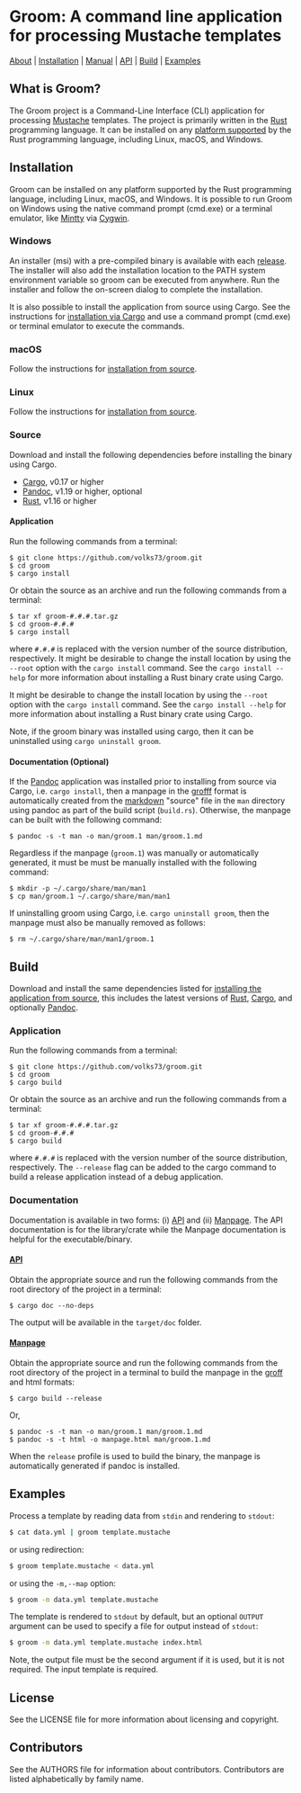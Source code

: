 # Groom: A command line application for processing Mustache templates

[About](#what-is-groom) | [Installation](#installation) | [Manual](https://volks73.github.io/groom/manpage.html) | [API](https://volks73.github.io/groom) | [Build](#build) | [Examples](#examples)  

## What is Groom?

The Groom project is a Command-Line Interface (CLI) application for processing [Mustache](https://mustache.github.io/) templates. The project is primarily written in the [Rust](http://www.rust-lang.org) programming language. It can be installed on any [platform supported](https://forge.rust-lang.org/platform-support.html) by the Rust programming language, including Linux, macOS, and Windows. 

## Installation

Groom can be installed on any platform supported by the Rust programming language, including Linux, macOS, and Windows. It is possible to run Groom on Windows using the native command prompt (cmd.exe) or a terminal emulator, like [Mintty](https://mintty.github.io/) via [Cygwin](https://www.cygwin.com/).

### Windows

An installer (msi) with a pre-compiled binary is available with each [release](https://github.com/volks73/groom/releases). The installer will also add the installation location to the PATH system environment variable so groom can be executed from anywhere. Run the installer and follow the on-screen dialog to complete the installation.

It is also possible to install the application from source using Cargo. See the instructions for [installation via Cargo](#source) and use a command prompt (cmd.exe) or terminal emulator to execute the commands.

### macOS

Follow the instructions for [installation from source](#source).

### Linux

Follow the instructions for [installation from source](#source).

### Source

Download and install the following dependencies before installing the binary using Cargo.

- [Cargo](https://crates.io/), v0.17 or higher
- [Pandoc](http://pandoc.org), v1.19 or higher, optional
- [Rust](https://www.rust-lang.org/), v1.16 or higher

#### Application

Run the following commands from a terminal:

    $ git clone https://github.com/volks73/groom.git
    $ cd groom
    $ cargo install

Or obtain the source as an archive and run the following commands from a terminal:

    $ tar xf groom-#.#.#.tar.gz
    $ cd groom-#.#.#
    $ cargo install

where `#.#.#` is replaced with the version number of the source distribution, respectively. It might be desirable to change the install location by using the `--root` option with the `cargo install` command. See the `cargo install --help` for more information about installing a Rust binary crate using Cargo.

It might be desirable to change the install location by using the `--root` option with the `cargo install` command. See the `cargo install --help` for more information about installing a Rust binary crate using Cargo.

Note, if the groom binary was installed using cargo, then it can be uninstalled using `cargo uninstall groom`.

#### Documentation (Optional)

If the [Pandoc](http://pandoc.org) application was installed prior to installing from source via Cargo, i.e. `cargo install`, then a manpage in the [grofff](https://www.gnu.org/software/groff/) format is automatically created from the [markdown](http://pandoc.org/MANUAL.html#pandocs-markdown) "source" file in the `man` directory using pandoc as part of the build script (`build.rs`). Otherwise, the manpage can be built with the following command:

    $ pandoc -s -t man -o man/groom.1 man/groom.1.md 

Regardless if the manpage (`groom.1`) was manually or automatically generated, it must be must be manually installed with the following command:

    $ mkdir -p ~/.cargo/share/man/man1
    $ cp man/groom.1 ~/.cargo/share/man/man1

If uninstalling groom using Cargo, i.e. `cargo uninstall groom`, then the manpage must also be manually removed as follows:

    $ rm ~/.cargo/share/man/man1/groom.1

## Build

Download and install the same dependencies listed for [installing the application from source](#source), this includes the latest versions of [Rust](https://www.rust-lang.org), [Cargo](https://crates.io), and optionally [Pandoc](http://pandoc.org). 

### Application

Run the following commands from a terminal:

    $ git clone https://github.com/volks73/groom.git
    $ cd groom
    $ cargo build

Or obtain the source as an archive and run the following commands from a terminal:

    $ tar xf groom-#.#.#.tar.gz
    $ cd groom-#.#.#
    $ cargo build

where `#.#.#` is replaced with the version number of the source distribution, respectively. The `--release` flag can be added to the cargo command to build a release application instead of a debug application. 

### Documentation

Documentation is available in two forms: (i) [API](#api) and (ii) [Manpage](#manpage). The API documentation is for the library/crate while the Manpage documentation is helpful for the executable/binary. 

#### [API](https://volks73.github.io/groom)

Obtain the appropriate source and run the following commands from the root directory of the project in a terminal:

    $ cargo doc --no-deps

The output will be available in the `target/doc` folder.

#### [Manpage](https://volks73.github.io/groom/manpage.html)

Obtain the appropriate source and run the following commands from the root directory of the project in a terminal to build the manpage in the [groff](https://www.gnu.org/software/groff/) and html formats:

    $ cargo build --release

Or,

    $ pandoc -s -t man -o man/groom.1 man/groom.1.md
    $ pandoc -s -t html -o manpage.html man/groom.1.md

When the `release` profile is used to build the binary, the manpage is automatically generated if pandoc is installed.

## Examples

Process a template by reading data from `stdin` and rendering to `stdout`:

```bash
$ cat data.yml | groom template.mustache
```

or using redirection:

```bash
$ groom template.mustache < data.yml
```

or using the `-m,--map` option:

```bash
$ groom -m data.yml template.mustache
```

The template is rendered to `stdout` by default, but an optional `OUTPUT` argument can be used to specify a file for output instead of `stdout`:

```bash
$ groom -m data.yml template.mustache index.html
```

Note, the output file must be the second argument if it is used, but it is not required. The input template is required.

## License

See the LICENSE file for more information about licensing and copyright.

## Contributors

See the AUTHORS file for information about contributors. Contributors are listed alphabetically by family name.


